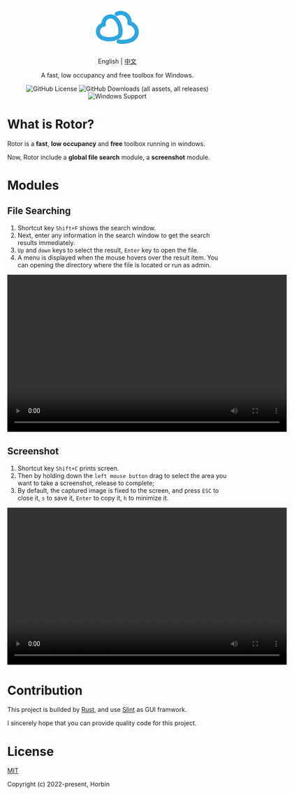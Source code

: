 <p align="center"><a href="https://github.com/Horbin-Magician/rotor-rs" target="_blank" rel="noopener noreferrer"><img width="100" src="./src/ui/assets/logo.png" alt="Rotor logo"></a></p>

<p align="center">
<span>English</span>
<span> | </span>
<a href="doc\README_CN.md">中文</a>
</p>

<p align="center"><span>A fast, low occupancy and free toolbox for Windows.</span></p>

<div align="center">

![GitHub License](https://img.shields.io/github/license/Horbin-Magician/rotor)
![GitHub Downloads (all assets, all releases)](https://img.shields.io/github/downloads/Horbin-Magician/rotor/total)
![Windows Support](https://img.shields.io/badge/Windows-0078D6?style=flat&logo=windows&logoColor=white)

</div>

# What is Rotor?

Rotor is a **fast**, **low occupancy** and **free** toolbox running in windows.

Now, Rotor include a **global file search** module, a **screenshot** module.

# Modules

## File Searching

1. Shortcut key `Shift+F` shows the search window.
2. Next, enter any information in the search window to get the search results immediately.
3. `Up` and `down` keys to select the result, `Enter` key to open the file. 
4. A menu is displayed when the mouse hovers over the result item. You can opening the directory where the file is located or run as admin.

<video width="640" height="360" controls>
  <source src="doc\search_demo.mp4" type="video/mp4">
  Your browser does not support the video tag.
</video>

## Screenshot

1. Shortcut key `Shift+C` prints screen.
2. Then by holding down the `left mouse button` drag to select the area you want to take a screenshot, release to complete;
3. By default, the captured image is fixed to the screen, and press `ESC` to close it, `s` to save it, `Enter` to copy it, `h` to minimize it.

<video width="640" height="360" controls>
  <source src="doc\screenshot_demo.mp4" type="video/mp4">
  Your browser does not support the video tag.
</video>

# Contribution

This project is builded by [Rust](https://www.rust-lang.org/), and use [Slint](https://slint.dev/) as GUI framwork.

I sincerely hope that you can provide quality code for this project.

# License

[MIT](https://opensource.org/licenses/MIT)

Copyright (c) 2022-present, Horbin